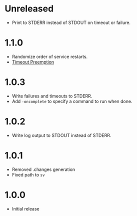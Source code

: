 # Unreleased

* Print to STDERR instead of STDOUT on timeout or failure.

# 1.1.0

* Randomize order of service restarts.
* [Timeout Preemption](https://github.com/Shopify/sv-rollout/pull/6)

# 1.0.3

* Write failures and timeouts to STDERR.
* Add `-oncomplete` to specify a command to run when done.

# 1.0.2

* Write log output to STDOUT instead of STDERR.

# 1.0.1

* Removed .changes generation
* Fixed path to `sv`

# 1.0.0

* Initial release
